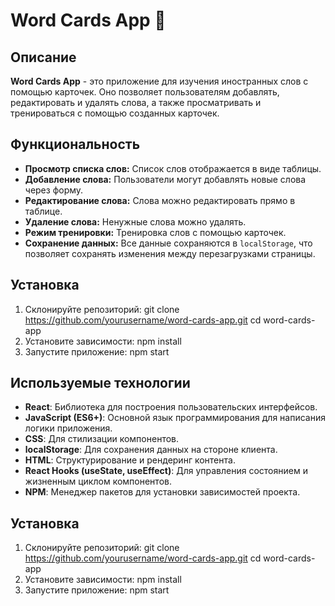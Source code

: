 # Word Cards App 📎

## Описание

**Word Cards App** - это приложение для изучения иностранных слов с помощью карточек. Оно позволяет пользователям добавлять, редактировать и удалять слова, а также просматривать и тренироваться с помощью созданных карточек.

## Функциональность

- **Просмотр списка слов:** Список слов отображается в виде таблицы.
- **Добавление слова:** Пользователи могут добавлять новые слова через форму.
- **Редактирование слова:** Слова можно редактировать прямо в таблице.
- **Удаление слова:** Ненужные слова можно удалять.
- **Режим тренировки:** Тренировка слов с помощью карточек.
- **Сохранение данных:** Все данные сохраняются в `localStorage`, что позволяет сохранять изменения между перезагрузками страницы.

## Установка

1. Склонируйте репозиторий:
   git clone https://github.com/yourusername/word-cards-app.git
   cd word-cards-app
2. Установите зависимости: npm install
3. Запустите приложение: npm start

## Используемые технологии

- **React**: Библиотека для построения пользовательских интерфейсов.
- **JavaScript (ES6+)**: Основной язык программирования для написания логики приложения.
- **CSS**: Для стилизации компонентов.
- **localStorage**: Для сохранения данных на стороне клиента.
- **HTML**: Структурирование и рендеринг контента.
- **React Hooks (useState, useEffect)**: Для управления состоянием и жизненным циклом компонентов.
- **NPM**: Менеджер пакетов для установки зависимостей проекта.

## Установка

1. Склонируйте репозиторий:
   git clone https://github.com/yourusername/word-cards-app.git
   cd word-cards-app
2. Установите зависимости: npm install
3. Запустите приложение: npm start
